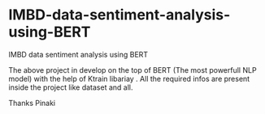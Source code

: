 # IMBD-data-sentiment-analysis-using-BERT
IMBD data sentiment analysis using BERT


The above project in develop on the top of BERT (The most powerfull NLP model) with the help of Ktrain libariay .
All the required infos are present inside the project like dataset and all.


Thanks
Pinaki
